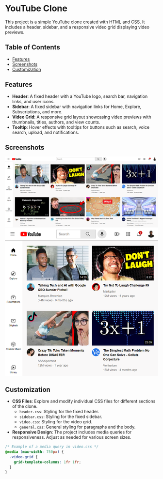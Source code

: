 # YouTube Clone

This project is a simple YouTube clone created with HTML and CSS. It includes a header, sidebar, and a responsive video grid displaying video previews.

## Table of Contents

- [Features](#features)
- [Screenshots](#screenshots)
- [Customization](#customization)

## Features

- **Header**: A fixed header with a YouTube logo, search bar, navigation links, and user icons.
- **Sidebar**: A fixed sidebar with navigation links for Home, Explore, Subscriptions, and more.
- **Video Grid**: A responsive grid layout showcasing video previews with thumbnails, titles, authors, and view counts.
- **Tooltip**: Hover effects with tooltips for buttons such as search, voice search, upload, and notifications.

## Screenshots

![YouTube Clone Screenshot 1](YouTube_Clone_Screenshot1.png)
![YouTube Clone Screenshot 2](YouTube_Clone_Screenshot2.png)

## Customization

- **CSS Files**: Explore and modify individual CSS files for different sections of the clone.
  - `header.css`: Styling for the fixed header.
  - `sidebar.css`: Styling for the fixed sidebar.
  - `video.css`: Styling for the video grid.
  - `general.css`: General styling for paragraphs and the body.
- **Responsive Design**: The project includes media queries for responsiveness. Adjust as needed for various screen sizes.

```css
/* Example of a media query in video.css */
@media (max-width: 750px) {
  .video-grid {
    grid-template-columns: 1fr 1fr;
  }
}
```

